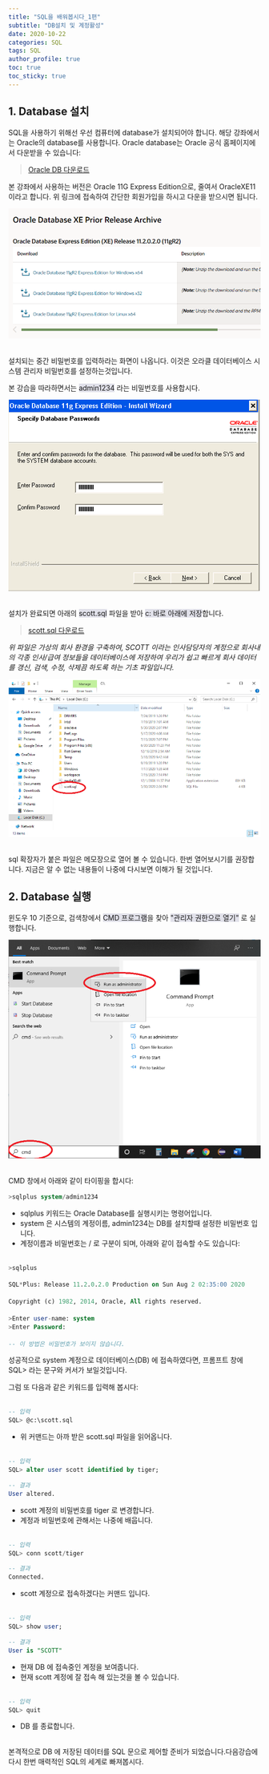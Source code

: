 ```yaml
---
title: "SQL을 배워봅시다_1편"
subtitle: "DB설치 및 계정활성"
date: 2020-10-22
categories: SQL
tags: SQL
author_profile: true
toc: true
toc_sticky: true
---
```


## 1. Database  설치
SQL을 사용하기 위해선 우선 컴퓨터에 database가 설치되어야 합니다.
해당 강좌에서는 Oracle의 database를 사용합니다.
Oracle database는 Oracle 공식 홈페이지에서 다운받을 수 있습니다:

>[Oracle DB 다운로드](https://www.oracle.com/database/technologies/xe-prior-releases.html)

본 강좌에서 사용하는 버전은 Oracle 11G Express Edition으로, 줄여서 OracleXE11 이라고 합니다. 위 링크에 접속하여 간단한 회원가입을 하시고 다운을 받으시면 됩니다.

![윈도우 64bit, 32bit, 리눅스 버전등 자신의 컴퓨터 시스템에 맞는 버전을 다운 받으면 된다.](/assets/images/OracleSQL/chap1/1.PNG)<br/><br/>

설치되는 중간 비밀번호를 입력하라는 화면이 나옵니다. 이것은 오라클 데이터베이스 시스템 관리자 비밀번호를 설정하는것입니다.

본 강습을 따라하면서는 <span style="background-color: #e1e1ea">admin1234</span> 라는 비밀번호를 사용합시다.

![<center>기업에서는 database 최고관리자만 이 비밀번호를 설정 해야한다.</center>](/assets/images/OracleSQL/chap1/7.PNG)<br/><br/>

설치가 완료되면 아래의 <span style="background-color: #e1e1ea">scott.sql</span> 파일을 받아 <span style="background-color: #e1e1ea">c: 바로 아래에 저장</span>합니다.

>[scott.sql 다운로드](/assets/scott.sql)

_위 파일은 가상의 회사 환경을 구축하여, SCOTT 이라는 인사담당자의 계정으로 회사내의 각종 인사/급여 정보들을 데이터베이스에 저장하여 우리가 쉽고 빠르게 회사 데이터를 갱신, 검색, 수정, 삭제끔 하도록 하는 기초 파일입니다._

![이곳이 C: 아래이다.](/assets/images/OracleSQL/chap1/3.PNG)<br/><br/>

sql 확장자가 붙은 파일은 메모장으로 열어 볼 수 있습니다. 한번 열어보시기를 권장합니다. 지금은 알 수 없는 내용들이 나중에 다시보면 이해가 될 것입니다.

## 2. Database 실행
윈도우 10 기준으로, 검색창에서 <span style="background-color: #e1e1ea">CMD 프로그램</span>을 찾아 <span style="background-color: #e1e1ea">"관리자 권한으로 열기"</span> 로 실행합니다.

![관리자 권한 실행](/assets/images/OracleSQL/chap1/4.png)<br/><br/>

CMD 창에서 아래와 같이 타이핑을 합시다:

```sql
>sqlplus system/admin1234
```
* sqlplus 키워드는 Oracle Database를 실행시키는 명령어입니다.
* system 은 시스템의 계정이름, admin1234는 DB를 설치할때 설정한 비밀번호 입니다.
* 계정이름과 비밀번호는 / 로 구분이 되며, 아래와 같이 접속할 수도 있습니다:
<br/><br/>


```sql
>sqlplus

SQL*Plus: Release 11.2.0.2.0 Production on Sun Aug 2 02:35:00 2020

Copyright (c) 1982, 2014, Oracle, All rights reserved.

>Enter user-name: system
>Enter Password:

-- 이 방법은 비밀번호가 보이지 않습니다.
```

성공적으로 system 계정으로 데이터베이스(DB) 에 접속하였다면, 프롬프트 창에  SQL>  라는 문구와 커서가 보일것입니다.

그럼 또 다음과 같은 키워드를 입력해 봅시다:
<br/><br/>


```sql
-- 입력
SQL> @c:\scott.sql
```
* 위 커맨드는 아까 받은 scott.sql 파일을 읽어옵니다.
<br/><br/>


```sql
-- 입력
SQL> alter user scott identified by tiger;
```
```sql
-- 결과
User altered.
```
* scott 계정의 비밀번호를 tiger 로 변경합니다.
* 계정과 비밀번호에 관해서는 나중에 배웁니다.
<br/><br/>


```sql
-- 입력
SQL> conn scott/tiger
```
```sql
-- 결과
Connected.
```
* scott 계정으로 접속하겠다는 커맨드 입니다.
<br/><br/>


```sql
-- 입력
SQL> show user;
```
```sql
-- 결과
User is "SCOTT"
```
* 현재 DB 에 접속중인 계정을 보여줍니다. 
* 현재 scott 계정에 잘 접속 해 있는것을 볼 수 있습니다.
<br/><br/>


```sql
-- 입력
SQL> quit
```
* DB 를 종료합니다.
<br/><br/>


본격적으로 DB 에 저장된 데이터를 SQL 문으로 제어할 준비가 되었습니다.다음강습에 다시 한번 매력적인 SQL의 세계로 빠져봅시다.